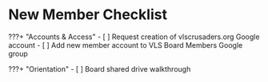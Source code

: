 # New Member Checklist
???+ "Accounts & Access"
    - [ ] Request creation of vlscrusaders.org Google account
    - [ ] Add new member account to VLS Board Members Google group

???+ "Orientation"
    - [ ] Board shared drive walkthrough
    